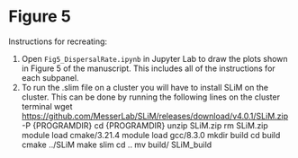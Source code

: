 # Figure 5

Instructions for recreating:

1) Open `Fig5_DispersalRate.ipynb` in Jupyter Lab to draw the plots shown in Figure 5 of the manuscript. This includes all of the instructions for each subpanel.
2) To run the .slim file on a cluster you will have to install SLiM on the cluster. This can be done by running the following lines on the cluster terminal
    wget https://github.com/MesserLab/SLiM/releases/download/v4.0.1/SLiM.zip -P {PROGRAMDIR}
    cd {PROGRAMDIR}
    unzip SLiM.zip
    rm SLiM.zip
    module load cmake/3.21.4
    module load gcc/8.3.0
    mkdir build
    cd build
    cmake ../SLiM
    make slim
    cd .. 
    mv build/ SLiM_build
